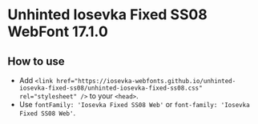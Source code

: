 # Unhinted Iosevka Fixed SS08 WebFont 17.1.0

## How to use

- Add `<link href="https://iosevka-webfonts.github.io/unhinted-iosevka-fixed-ss08/unhinted-iosevka-fixed-ss08.css" rel="stylesheet" />` to your `<head>`.
- Use `fontFamily: 'Iosevka Fixed SS08 Web'` or `font-family: 'Iosevka Fixed SS08 Web'`.
